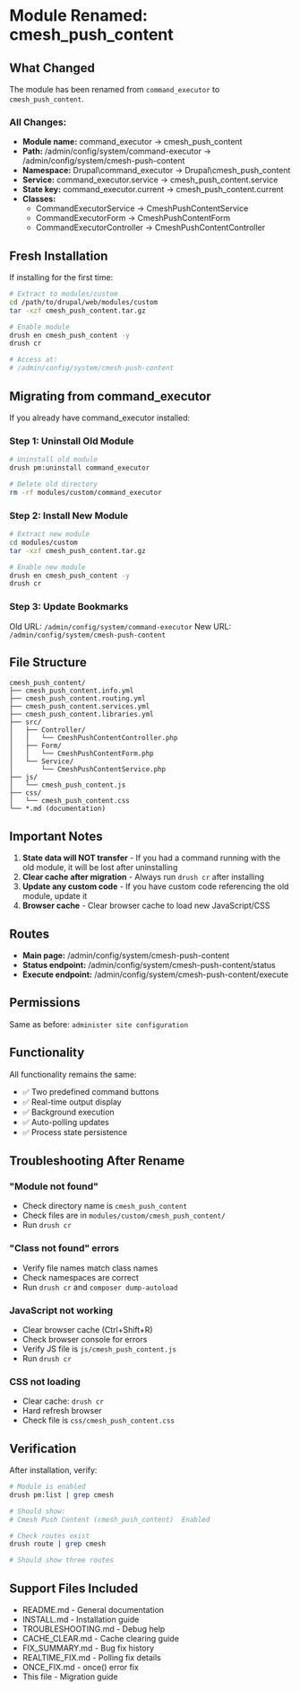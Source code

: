 # Module Renamed: cmesh_push_content

## What Changed

The module has been renamed from `command_executor` to `cmesh_push_content`.

### All Changes:
- **Module name:** command_executor → cmesh_push_content
- **Path:** /admin/config/system/command-executor → /admin/config/system/cmesh-push-content
- **Namespace:** Drupal\command_executor → Drupal\cmesh_push_content
- **Service:** command_executor.service → cmesh_push_content.service
- **State key:** command_executor.current → cmesh_push_content.current
- **Classes:**
  - CommandExecutorService → CmeshPushContentService
  - CommandExecutorForm → CmeshPushContentForm
  - CommandExecutorController → CmeshPushContentController

## Fresh Installation

If installing for the first time:

```bash
# Extract to modules/custom
cd /path/to/drupal/web/modules/custom
tar -xzf cmesh_push_content.tar.gz

# Enable module
drush en cmesh_push_content -y
drush cr

# Access at:
# /admin/config/system/cmesh-push-content
```

## Migrating from command_executor

If you already have command_executor installed:

### Step 1: Uninstall Old Module
```bash
# Uninstall old module
drush pm:uninstall command_executor

# Delete old directory
rm -rf modules/custom/command_executor
```

### Step 2: Install New Module
```bash
# Extract new module
cd modules/custom
tar -xzf cmesh_push_content.tar.gz

# Enable new module
drush en cmesh_push_content -y
drush cr
```

### Step 3: Update Bookmarks
Old URL: `/admin/config/system/command-executor`
New URL: `/admin/config/system/cmesh-push-content`

## File Structure

```
cmesh_push_content/
├── cmesh_push_content.info.yml
├── cmesh_push_content.routing.yml
├── cmesh_push_content.services.yml
├── cmesh_push_content.libraries.yml
├── src/
│   ├── Controller/
│   │   └── CmeshPushContentController.php
│   ├── Form/
│   │   └── CmeshPushContentForm.php
│   └── Service/
│       └── CmeshPushContentService.php
├── js/
│   └── cmesh_push_content.js
├── css/
│   └── cmesh_push_content.css
└── *.md (documentation)
```

## Important Notes

1. **State data will NOT transfer** - If you had a command running with the old module, it will be lost after uninstalling
2. **Clear cache after migration** - Always run `drush cr` after installing
3. **Update any custom code** - If you have custom code referencing the old module, update it
4. **Browser cache** - Clear browser cache to load new JavaScript/CSS

## Routes

- **Main page:** /admin/config/system/cmesh-push-content
- **Status endpoint:** /admin/config/system/cmesh-push-content/status
- **Execute endpoint:** /admin/config/system/cmesh-push-content/execute

## Permissions

Same as before: `administer site configuration`

## Functionality

All functionality remains the same:
- ✅ Two predefined command buttons
- ✅ Real-time output display
- ✅ Background execution
- ✅ Auto-polling updates
- ✅ Process state persistence

## Troubleshooting After Rename

### "Module not found"
- Check directory name is `cmesh_push_content`
- Check files are in `modules/custom/cmesh_push_content/`
- Run `drush cr`

### "Class not found" errors
- Verify file names match class names
- Check namespaces are correct
- Run `drush cr` and `composer dump-autoload`

### JavaScript not working
- Clear browser cache (Ctrl+Shift+R)
- Check browser console for errors
- Verify JS file is `js/cmesh_push_content.js`
- Run `drush cr`

### CSS not loading
- Clear cache: `drush cr`
- Hard refresh browser
- Check file is `css/cmesh_push_content.css`

## Verification

After installation, verify:

```bash
# Module is enabled
drush pm:list | grep cmesh

# Should show:
# Cmesh Push Content (cmesh_push_content)  Enabled

# Check routes exist
drush route | grep cmesh

# Should show three routes
```

## Support Files Included

- README.md - General documentation
- INSTALL.md - Installation guide
- TROUBLESHOOTING.md - Debug help
- CACHE_CLEAR.md - Cache clearing guide
- FIX_SUMMARY.md - Bug fix history
- REALTIME_FIX.md - Polling fix details
- ONCE_FIX.md - once() error fix
- This file - Migration guide
